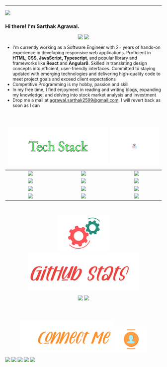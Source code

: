 <hr>

![](https://komarev.com/ghpvc/?username=sarthakagrawal34)
### Hi there! I'm Sarthak Agrawal.
<p align = "center"> 
  <img src="https://github.com/sarthakagrawal34/sarthakagrawal34/master/assets/pen-doretti-nicholas-dribble.gif" height="80em" />
  <img src="https://github.com/sarthakagrawal34/sarthakagrawal34/master/assets/AboutMe-light.png" height="120em" />
</p>
<ul>
<li>I'm currently working as a Software Engineer with 2+ years of hands-on experience in developing responsive web applications. Proficient in <b>HTML, CSS, JavaScript, Typescript</b>, and popular library and frameworks like <b>React</b> and <b>Angular8</b>. Skilled in translating design concepts into efficient, user-friendly interfaces. Committed to staying updated with emerging technologies and delivering high-quality code to meet project goals and exceed client expectations
</li>
<li>Competitive Programming is my hobby, passion and skill</li>
<li>In my free time, I find enjoyment in reading and writing blogs, expanding my knowledge, and delving into stock market analysis and investment</li>
<li>Drop me a mail at <a href = "mailto:agrawal.sarthak2599@gmail.com">agrawal.sarthak2599@gmail.com</a>. I will revert back as soon as I can</li>
</ul>
<br>
<br>
<p align = "center">
  <img src="https://github.com/sarthakagrawal34/sarthakagrawal34/blob/master/assets/TechStack-light-center.png" height="120em" />
  <img src="https://github.com/sarthakagrawal34/sarthakagrawal34/blob/master/assets/resp-dribble.gif" height="120em" />
</p>
<div align = "center" style = "table-layout:fixed;">
  <table>
    <col width="200em" />
    <col width="220em" />
    <col width="200em" />
    <tr>
      <td align="center"> <img src = "https://img.shields.io/badge/-Go-white?logo=Go&logoColor=%2300ADD8" \> 
      </td>
      <td align="center"> <img src = "https://img.shields.io/badge/-C++-white?style=flat&logo=C%2B%2B&logoColor=00599C" \> </td>
      <td align="center"> <img src = "https://img.shields.io/badge/Java-ED8B00?style=for-the-badge&logo=openjdk&logoColor=white"\> </td>
    </tr>
    <tr>
      <td align="center"> <img src = "https://img.shields.io/badge/-MySQL-white?style=flat&logo=mysql" \> </td>
      <td align="center"> <img src = "https://img.shields.io/badge/-MongoDB-white?logo=MongoDB&logoColor=%2347A248" \> </td>
      <td align="center"> <img src = "https://img.shields.io/badge/-Redis-white?logo=Redis&logoColor=%23DC382D"\> </td>
    </tr>
    <tr>
      <td align="center"> <img src = "https://img.shields.io/badge/-Kafka-white?logo=Apache-Kafka&logoColor=%23231F20" \> </td>
      <td align="center"> <img src = "https://img.shields.io/badge/-New%20Relic-white?logo=New%20Relic&logoColor=%231CE783" \> </td>
      <td align="center"> <img src = "https://img.shields.io/badge/-JMeter-white?logo=Apache%20JMeter&logoColor=%23D22128" \> </td>
    </tr>
    <tr>
    </tr>
    <tr>
      <td align="center"> <img src = "https://img.shields.io/badge/-Git-white?style=flat&logo=git" \> </td>
      <td align="center"> <img src = "https://img.shields.io/badge/-React-white?logo=React&logoColor=%2361DAFB"\> </td>
      <td align="center"> <img src = "https://img.shields.io/badge/-VS%20Code-white?style=flat&logo=visual-studio-code&logoColor=007ACC"\></td>
    </tr>
  </table>
</div>
<br>
<p align = "center"> 
  <img src="https://github.com/sarthakagrawal34/sarthakagrawal34/blob/master/assets/motion-doretti-nicolas-dribble.gif" height="120em" />
  <img src="https://github.com/sarthakagrawal34/sarthakagrawal34/blob/master/assets/Github-stats-light-0x01.jpg" height="120em" />
</p>


<p align = "center">
  <img height="150em" src="https://github-readme-stats-eight-theta.vercel.app/api?username=sarthakagrawal34&show_icons=true&theme=buefy&include_all_commits=true&count_private=true"/>
  <img height = "150em" src="https://github-readme-stats-eight-theta.vercel.app/api/top-langs/?username=sarthakagrawal34&hide=Jupyter%20Notebook&layout=compact&langs_count=7&theme=buefy"/>
</p>
<br>
<br>

<p align = "center"> 
  <img src="https://github.com/sarthakagrawal34/sarthakagrawal34/blob/master/assets/Connect-light-0x01.jpg" height="100em" />
  <img src="https://github.com/sarthakagrawal34/sarthakagrawal34/blob/master/assets/team-doretti-nicolas-dribble.gif" height="80em" />
</p>

<p align="left">
<a href="mailto:agrawal.sarthak2599@gmail.com"><img src="https://img.shields.io/badge/-sarthakagrawal.com-D14836?style=flat&logo=Gmail&logoColor=white"/></a>
<a href="https://www.linkedin.com/in/sarthak-agrawal-4876a2194"><img src="https://img.shields.io/badge/-Sarthak%20Agrawal-0077B5?style=flat&logo=Linkedin&logoColor=white"/></a>
<a href="https://auth.geeksforgeeks.org/user/sarthak2599
/practice/"><img src="https://img.shields.io/badge/sarthak2599
-darkgreen?style=flat&logo=geeksforgeeks&logoColor=white"/></a>
<a href="https://leetcode.com/sarthak2599/"><img src="https://img.shields.io/badge/-sarthak2599-FFA116?style=flat&logo=Leetcode&logoColor=white"/></a>
<a href="https://www.hackerrank.com/profile/agrawal_sarthak3"><img src="https://img.shields.io/badge/-sarthakagrawal34-2EC866?style=flat&logo=Hackerrank&logoColor=white"/></a>
</p>


